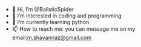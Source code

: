 - 👋 Hi, I’m @BalisticSpider
- 👀 I’m interested in coding and programming
- 🌱 I’m currently learning python
- 📫 How to reach me: you can message me on my email;m.shayanriaz@gmail.com 

